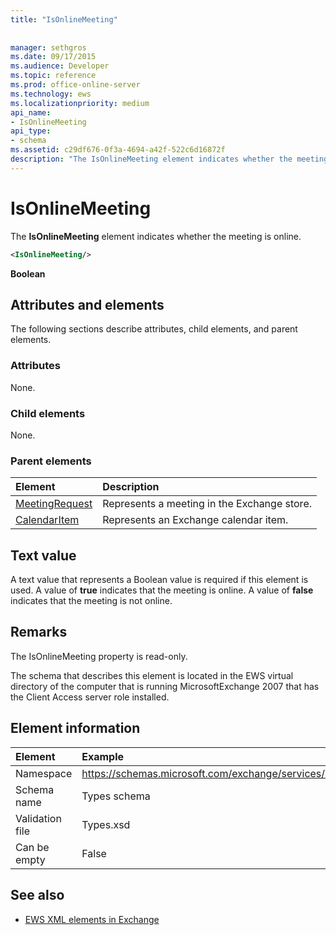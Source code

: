 ```yaml
---
title: "IsOnlineMeeting"
 
 
manager: sethgros
ms.date: 09/17/2015
ms.audience: Developer
ms.topic: reference
ms.prod: office-online-server
ms.technology: ews
ms.localizationpriority: medium
api_name:
- IsOnlineMeeting
api_type:
- schema
ms.assetid: c29df676-0f3a-4694-a42f-522c6d16872f
description: "The IsOnlineMeeting element indicates whether the meeting is online."
---
```


# IsOnlineMeeting

The **IsOnlineMeeting** element indicates whether the meeting is online. 
  
```xml
<IsOnlineMeeting/>
```

 **Boolean**
## Attributes and elements

The following sections describe attributes, child elements, and parent elements.
  
### Attributes

None.
  
### Child elements

None.
  
### Parent elements

|**Element**|**Description**|
|:-----|:-----|
|[MeetingRequest](meetingrequest.md) <br/> |Represents a meeting in the Exchange store.  <br/> |
|[CalendarItem](calendaritem.md) <br/> |Represents an Exchange calendar item.  <br/> |
   
## Text value

A text value that represents a Boolean value is required if this element is used. A value of **true** indicates that the meeting is online. A value of **false** indicates that the meeting is not online. 
  
## Remarks

The IsOnlineMeeting property is read-only.
  
The schema that describes this element is located in the EWS virtual directory of the computer that is running MicrosoftExchange 2007 that has the Client Access server role installed.
  
## Element information

| Element | Example |
|:-----|:-----|
|Namespace  <br/> |https://schemas.microsoft.com/exchange/services/2006/types  <br/> |
|Schema name  <br/> |Types schema  <br/> |
|Validation file  <br/> |Types.xsd  <br/> |
|Can be empty  <br/> |False  <br/> |
   
## See also



- [EWS XML elements in Exchange](ews-xml-elements-in-exchange.md)


